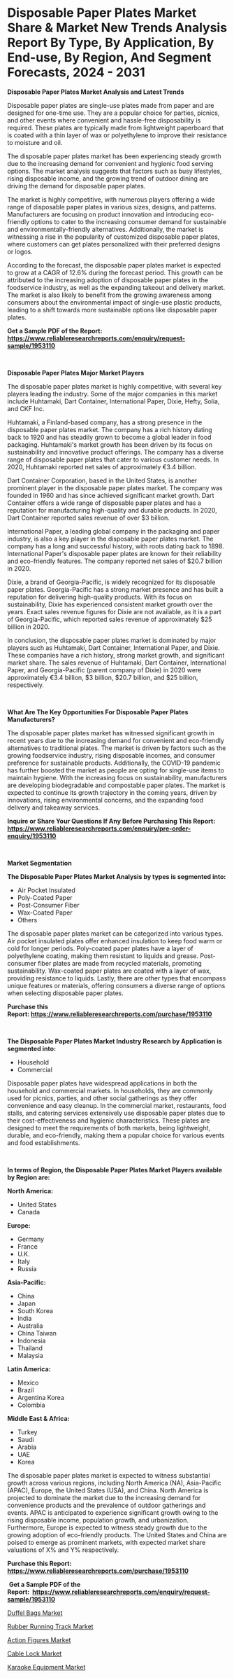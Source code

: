 <p><h1>Disposable Paper Plates Market Share & Market New Trends Analysis Report By Type, By Application, By End-use, By Region, And Segment Forecasts, 2024 - 2031</h1></p><p><strong>Disposable Paper Plates Market Analysis and Latest Trends</strong></p>
<p><p>Disposable paper plates are single-use plates made from paper and are designed for one-time use. They are a popular choice for parties, picnics, and other events where convenient and hassle-free disposability is required. These plates are typically made from lightweight paperboard that is coated with a thin layer of wax or polyethylene to improve their resistance to moisture and oil.</p><p>The disposable paper plates market has been experiencing steady growth due to the increasing demand for convenient and hygienic food serving options. The market analysis suggests that factors such as busy lifestyles, rising disposable income, and the growing trend of outdoor dining are driving the demand for disposable paper plates.</p><p>The market is highly competitive, with numerous players offering a wide range of disposable paper plates in various sizes, designs, and patterns. Manufacturers are focusing on product innovation and introducing eco-friendly options to cater to the increasing consumer demand for sustainable and environmentally-friendly alternatives. Additionally, the market is witnessing a rise in the popularity of customized disposable paper plates, where customers can get plates personalized with their preferred designs or logos.</p><p>According to the forecast, the disposable paper plates market is expected to grow at a CAGR of 12.6% during the forecast period. This growth can be attributed to the increasing adoption of disposable paper plates in the foodservice industry, as well as the expanding takeout and delivery market. The market is also likely to benefit from the growing awareness among consumers about the environmental impact of single-use plastic products, leading to a shift towards more sustainable options like disposable paper plates.</p></p>
<p><strong>Get a Sample PDF of the Report:&nbsp; <a href="https://www.reliableresearchreports.com/enquiry/request-sample/1953110">https://www.reliableresearchreports.com/enquiry/request-sample/1953110</a></strong></p>
<p>&nbsp;</p>
<p><strong>Disposable Paper Plates Major Market Players</strong></p>
<p><p>The disposable paper plates market is highly competitive, with several key players leading the industry. Some of the major companies in this market include Huhtamaki, Dart Container, International Paper, Dixie, Hefty, Solia, and CKF Inc. </p><p>Huhtamaki, a Finland-based company, has a strong presence in the disposable paper plates market. The company has a rich history dating back to 1920 and has steadily grown to become a global leader in food packaging. Huhtamaki's market growth has been driven by its focus on sustainability and innovative product offerings. The company has a diverse range of disposable paper plates that cater to various customer needs. In 2020, Huhtamaki reported net sales of approximately €3.4 billion.</p><p>Dart Container Corporation, based in the United States, is another prominent player in the disposable paper plates market. The company was founded in 1960 and has since achieved significant market growth. Dart Container offers a wide range of disposable paper plates and has a reputation for manufacturing high-quality and durable products. In 2020, Dart Container reported sales revenue of over $3 billion.</p><p>International Paper, a leading global company in the packaging and paper industry, is also a key player in the disposable paper plates market. The company has a long and successful history, with roots dating back to 1898. International Paper's disposable paper plates are known for their reliability and eco-friendly features. The company reported net sales of $20.7 billion in 2020.</p><p>Dixie, a brand of Georgia-Pacific, is widely recognized for its disposable paper plates. Georgia-Pacific has a strong market presence and has built a reputation for delivering high-quality products. With its focus on sustainability, Dixie has experienced consistent market growth over the years. Exact sales revenue figures for Dixie are not available, as it is a part of Georgia-Pacific, which reported sales revenue of approximately $25 billion in 2020.</p><p>In conclusion, the disposable paper plates market is dominated by major players such as Huhtamaki, Dart Container, International Paper, and Dixie. These companies have a rich history, strong market growth, and significant market share. The sales revenue of Huhtamaki, Dart Container, International Paper, and Georgia-Pacific (parent company of Dixie) in 2020 were approximately €3.4 billion, $3 billion, $20.7 billion, and $25 billion, respectively.</p></p>
<p>&nbsp;</p>
<p><strong>What Are The Key Opportunities For Disposable Paper Plates Manufacturers?</strong></p>
<p><p>The disposable paper plates market has witnessed significant growth in recent years due to the increasing demand for convenient and eco-friendly alternatives to traditional plates. The market is driven by factors such as the growing foodservice industry, rising disposable incomes, and consumer preference for sustainable products. Additionally, the COVID-19 pandemic has further boosted the market as people are opting for single-use items to maintain hygiene. With the increasing focus on sustainability, manufacturers are developing biodegradable and compostable paper plates. The market is expected to continue its growth trajectory in the coming years, driven by innovations, rising environmental concerns, and the expanding food delivery and takeaway services.</p></p>
<p><strong>Inquire or Share Your Questions If Any Before Purchasing This Report: <a href="https://www.reliableresearchreports.com/enquiry/pre-order-enquiry/1953110">https://www.reliableresearchreports.com/enquiry/pre-order-enquiry/1953110</a></strong></p>
<p>&nbsp;</p>
<p><strong>Market Segmentation</strong></p>
<p><strong>The Disposable Paper Plates Market Analysis by types is segmented into:</strong></p>
<p><ul><li>Air Pocket Insulated</li><li>Poly-Coated Paper</li><li>Post-Consumer Fiber</li><li>Wax-Coated Paper</li><li>Others</li></ul></p>
<p><p>The disposable paper plates market can be categorized into various types. Air pocket insulated plates offer enhanced insulation to keep food warm or cold for longer periods. Poly-coated paper plates have a layer of polyethylene coating, making them resistant to liquids and grease. Post-consumer fiber plates are made from recycled materials, promoting sustainability. Wax-coated paper plates are coated with a layer of wax, providing resistance to liquids. Lastly, there are other types that encompass unique features or materials, offering consumers a diverse range of options when selecting disposable paper plates.</p></p>
<p><strong>Purchase this Report:&nbsp;<a href="https://www.reliableresearchreports.com/purchase/1953110">https://www.reliableresearchreports.com/purchase/1953110</a></strong></p>
<p>&nbsp;</p>
<p><strong>The Disposable Paper Plates Market Industry Research by Application is segmented into:</strong></p>
<p><ul><li>Household</li><li>Commercial</li></ul></p>
<p><p>Disposable paper plates have widespread applications in both the household and commercial markets. In households, they are commonly used for picnics, parties, and other social gatherings as they offer convenience and easy cleanup. In the commercial market, restaurants, food stalls, and catering services extensively use disposable paper plates due to their cost-effectiveness and hygienic characteristics. These plates are designed to meet the requirements of both markets, being lightweight, durable, and eco-friendly, making them a popular choice for various events and food establishments.</p></p>
<p>&nbsp;</p>
<p><strong>In terms of Region, the Disposable Paper Plates Market Players available by Region are:</strong></p>
<p>
    <p> <strong> North America: </strong>
        <ul>
            <li>United States</li>
            <li>Canada</li>
        </ul>
        </p> 
    <p> <strong> Europe: </strong>
        <ul>
            <li>Germany</li>
            <li>France</li>
            <li>U.K.</li>
            <li>Italy</li>
            <li>Russia</li>
        </ul>
        </p> 
    <p> <strong> Asia-Pacific: </strong>
        <ul>
            <li>China</li>
            <li>Japan</li>
            <li>South Korea</li>
            <li>India</li>
            <li>Australia</li>
            <li>China Taiwan</li>
            <li>Indonesia</li>
            <li>Thailand</li>
            <li>Malaysia</li>
        </ul>
        </p> 
    <p> <strong> Latin America: </strong>
        <ul>
            <li>Mexico</li>
            <li>Brazil</li>
            <li>Argentina Korea</li>
            <li>Colombia</li>
        </ul>
        </p> 
    <p> <strong> Middle East & Africa: </strong>
        <ul>
            <li>Turkey</li>
            <li>Saudi</li>
            <li>Arabia</li>
            <li>UAE</li>
            <li>Korea</li>
        </ul>
    </p>
    </p>
<p><p>The disposable paper plates market is expected to witness substantial growth across various regions, including North America (NA), Asia-Pacific (APAC), Europe, the United States (USA), and China. North America is projected to dominate the market due to the increasing demand for convenience products and the prevalence of outdoor gatherings and events. APAC is anticipated to experience significant growth owing to the rising disposable income, population growth, and urbanization. Furthermore, Europe is expected to witness steady growth due to the growing adoption of eco-friendly products. The United States and China are poised to emerge as prominent markets, with expected market share valuations of X% and Y% respectively.</p></p>
<p><strong>Purchase this Report: <a href="https://www.reliableresearchreports.com/purchase/1953110">https://www.reliableresearchreports.com/purchase/1953110</a></strong></p>
<p>&nbsp;<strong>Get a Sample PDF of the Report:&nbsp;&nbsp;<a href="https://www.reliableresearchreports.com/enquiry/request-sample/1953110">https://www.reliableresearchreports.com/enquiry/request-sample/1953110</a></strong></p>
<p><strong></strong></p>
<p><p><a href="https://github.com/zebdakicsin/Market-Research-Report-List-2/blob/main/duffel-bags-market.md">Duffel Bags Market</a></p><p><a href="https://github.com/Krish2023na/Market-Research-Report-List-2/blob/main/rubber-running-track-market.md">Rubber Running Track Market</a></p><p><a href="https://github.com/sofyaavrova/Market-Research-Report-List-2/blob/main/action-figures-market.md">Action Figures Market</a></p><p><a href="https://github.com/kholmovskayalyudmila/Market-Research-Report-List-2/blob/main/cable-lock-market.md">Cable Lock Market</a></p><p><a href="https://github.com/kuntayevaz/Market-Research-Report-List-2/blob/main/karaoke-equipment-market.md">Karaoke Equipment Market</a></p></p>